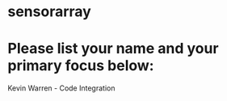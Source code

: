 # sensorarray


# Please list your name and your primary focus below:

Kevin Warren - Code Integration
